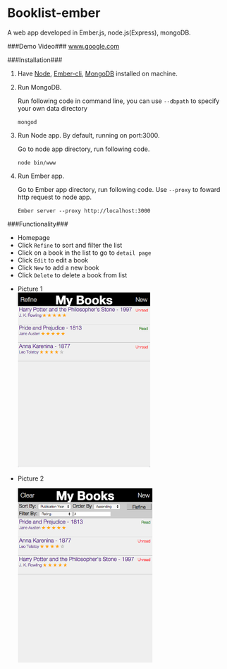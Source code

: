 # Booklist-ember
A web app developed in Ember.js, node.js(Express), mongoDB. 

###Demo Video###
www.google.com

###Installation###
1. Have [Node](https://nodejs.org/en/), [Ember-cli](http://ember-cli.com/user-guide/), [MongoDB](https://docs.mongodb.org/manual/installation/) installed on machine.
2. Run MongoDB.

    Run following code in command line, you can use `--dbpath` to specify your own data directory
    ```
    mongod
    ```
3. Run Node app. By default, running on port:3000.

    Go to node app directory, run following code.
    ```
    node bin/www
    ```
4. Run Ember app.

    Go to Ember app directory, run following code. Use `--proxy` to foward http request to node app.
    ```
    Ember server --proxy http://localhost:3000
    ```
    
###Functionality###
- Homepage
- Click `Refine` to sort and filter the list
- Click on a book in the list to go to `detail page`
- Click `Edit` to edit a book
- Click `New` to add a new book
- Click `Delete` to delete a book from list

<ul>
    <li style = "float:left">
        <div>Picture 1</div>
        <img src="demo-imgs/Screen%20Shot%202016-03-26%20at%204.14.50%20PM.png" alt="Homepage" width="300px"/>
    </li>
    <li style = "float:left">
        <p>Picture 2</p>
        <img src="demo-imgs/Screen Shot 2016-03-26 at 4.21.24 PM.png" alt="Homepage" width="305px"/>
    </li>
</ul>




